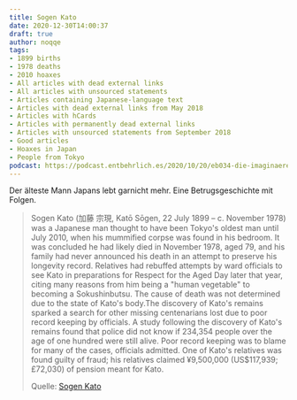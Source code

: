 ```yaml
---
title: Sogen Kato
date: 2020-12-30T14:00:37
draft: true
author: noqqe
tags:
- 1899 births
- 1978 deaths
- 2010 hoaxes
- All articles with dead external links
- All articles with unsourced statements
- Articles containing Japanese-language text
- Articles with dead external links from May 2018
- Articles with hCards
- Articles with permanently dead external links
- Articles with unsourced statements from September 2018
- Good articles
- Hoaxes in Japan
- People from Tokyo
podcast: https://podcast.entbehrlich.es/2020/10/20/eb034-die-imaginaere-bundeskobra/
---
```


Der älteste Mann Japans lebt garnicht mehr. Eine Betrugsgeschichte mit
Folgen.

> Sogen Kato (加藤 宗現, Katō Sōgen, 22 July 1899 – c. November 1978) was a Japanese
> man thought to have been Tokyo's oldest man until July 2010, when his
> mummified corpse was found in his bedroom. It was concluded he had likely died
> in November 1978, aged 79, and his family had never announced his death in an
> attempt to preserve his longevity record. Relatives had rebuffed attempts by
> ward officials to see Kato in preparations for Respect for the Aged Day later
> that year, citing many reasons from him being a "human vegetable" to becoming
> a Sokushinbutsu. The cause of death was not determined due to the state of
> Kato's body.The discovery of Kato's remains sparked a search for other missing
> centenarians lost due to poor record keeping by officials. A study following
> the discovery of Kato's remains found that police did not know if 234,354
> people over the age of one hundred were still alive. Poor record keeping was
> to blame for many of the cases, officials admitted. One of Kato's relatives
> was found guilty of fraud; his relatives claimed ¥9,500,000 (US$117,939;
> £72,030) of pension meant for Kato.
>
> Quelle: [Sogen Kato](https://en.wikipedia.org/wiki/Sogen_Kato)
